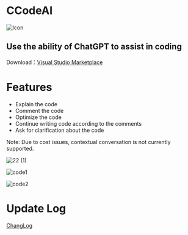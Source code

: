 # CCodeAI

![Icon](https://user-images.githubusercontent.com/7581981/236966660-3589cd14-2b41-427d-baad-0c182d156584.png)


## Use the ability of ChatGPT to assist in coding

Download：[Visual Studio Marketplace](https://marketplace.visualstudio.com/items?itemName=TimChen44.CCodeAI)

# Features

* Explain the code
* Comment the code
* Optimize the code
* Continue writing code according to the comments
* Ask for clarification about the code

Note: Due to cost issues, contextual conversation is not currently supported.

![22 (1)](https://user-images.githubusercontent.com/7581981/230700433-78e23cab-c833-4d25-b772-1d8ad87e4604.png)

![code1](https://user-images.githubusercontent.com/7581981/236811242-b8d4b3fa-4df3-4e0c-b671-18932fd5c6fc.png)

![code2](https://user-images.githubusercontent.com/7581981/236811256-ad8a21c9-4d58-48b7-83e7-471a57a1505f.png)

# Update Log

[ChangLog](./ChangLog.md)